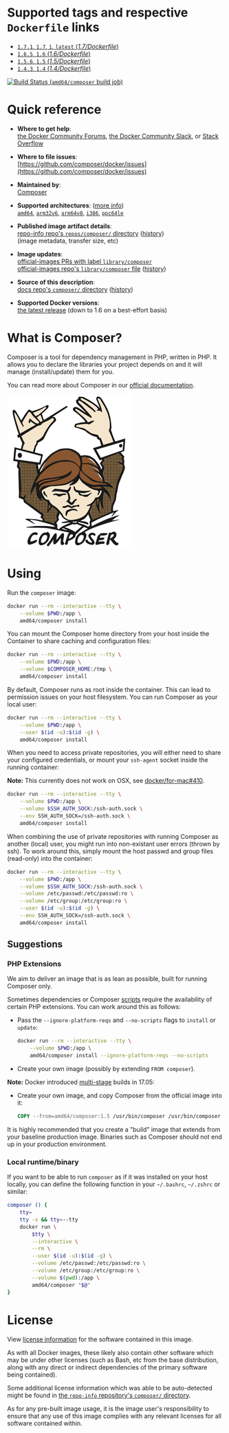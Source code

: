 <!--

********************************************************************************

WARNING:

    DO NOT EDIT "composer/README.md"

    IT IS AUTO-GENERATED

    (from the other files in "composer/" combined with a set of templates)

********************************************************************************

-->

# Supported tags and respective `Dockerfile` links

-	[`1.7.1`, `1.7`, `1`, `latest` (*1.7/Dockerfile*)](https://github.com/composer/docker/blob/1a90a09f7ca31795e8ae264336747ed59f5e4e69/1.7/Dockerfile)
-	[`1.6.5`, `1.6` (*1.6/Dockerfile*)](https://github.com/composer/docker/blob/615ac2f7541ce6fc9538e513326e3aa6a2bff749/1.6/Dockerfile)
-	[`1.5.6`, `1.5` (*1.5/Dockerfile*)](https://github.com/composer/docker/blob/615ac2f7541ce6fc9538e513326e3aa6a2bff749/1.5/Dockerfile)
-	[`1.4.3`, `1.4` (*1.4/Dockerfile*)](https://github.com/composer/docker/blob/615ac2f7541ce6fc9538e513326e3aa6a2bff749/1.4/Dockerfile)

[![Build Status](https://doi-janky.infosiftr.net/job/multiarch/job/amd64/job/composer/badge/icon) (`amd64/composer` build job)](https://doi-janky.infosiftr.net/job/multiarch/job/amd64/job/composer/)

# Quick reference

-	**Where to get help**:  
	[the Docker Community Forums](https://forums.docker.com/), [the Docker Community Slack](https://blog.docker.com/2016/11/introducing-docker-community-directory-docker-community-slack/), or [Stack Overflow](https://stackoverflow.com/search?tab=newest&q=docker)

-	**Where to file issues**:  
	[https://github.com/composer/docker/issues](https://github.com/composer/docker/issues)

-	**Maintained by**:  
	[Composer](https://github.com/composer/docker)

-	**Supported architectures**: ([more info](https://github.com/docker-library/official-images#architectures-other-than-amd64))  
	[`amd64`](https://hub.docker.com/r/amd64/composer/), [`arm32v6`](https://hub.docker.com/r/arm32v6/composer/), [`arm64v8`](https://hub.docker.com/r/arm64v8/composer/), [`i386`](https://hub.docker.com/r/i386/composer/), [`ppc64le`](https://hub.docker.com/r/ppc64le/composer/)

-	**Published image artifact details**:  
	[repo-info repo's `repos/composer/` directory](https://github.com/docker-library/repo-info/blob/master/repos/composer) ([history](https://github.com/docker-library/repo-info/commits/master/repos/composer))  
	(image metadata, transfer size, etc)

-	**Image updates**:  
	[official-images PRs with label `library/composer`](https://github.com/docker-library/official-images/pulls?q=label%3Alibrary%2Fcomposer)  
	[official-images repo's `library/composer` file](https://github.com/docker-library/official-images/blob/master/library/composer) ([history](https://github.com/docker-library/official-images/commits/master/library/composer))

-	**Source of this description**:  
	[docs repo's `composer/` directory](https://github.com/docker-library/docs/tree/master/composer) ([history](https://github.com/docker-library/docs/commits/master/composer))

-	**Supported Docker versions**:  
	[the latest release](https://github.com/docker/docker-ce/releases/latest) (down to 1.6 on a best-effort basis)

# What is Composer?

Composer is a tool for dependency management in PHP, written in PHP. It allows you to declare the libraries your project depends on and it will manage (install/update) them for you.

You can read more about Composer in our [official documentation](https://getcomposer.org/doc/).

![logo](https://raw.githubusercontent.com/docker-library/docs/58f7363e6cfa78f8cd54af16eab51c63c1232002/composer/logo.png)

# Using

Run the `composer` image:

```sh
docker run --rm --interactive --tty \
    --volume $PWD:/app \
    amd64/composer install
```

You can mount the Composer home directory from your host inside the Container to share caching and configuration files:

```sh
docker run --rm --interactive --tty \
    --volume $PWD:/app \
    --volume $COMPOSER_HOME:/tmp \
    amd64/composer install
```

By default, Composer runs as root inside the container. This can lead to permission issues on your host filesystem. You can run Composer as your local user:

```sh
docker run --rm --interactive --tty \
    --volume $PWD:/app \
    --user $(id -u):$(id -g) \
    amd64/composer install
```

When you need to access private repositories, you will either need to share your configured credentials, or mount your `ssh-agent` socket inside the running container:

**Note:** This currently does not work on OSX, see [docker/for-mac#410](https://github.com/docker/for-mac/issues/410).

```sh
docker run --rm --interactive --tty \
    --volume $PWD:/app \
    --volume $SSH_AUTH_SOCK:/ssh-auth.sock \
    --env SSH_AUTH_SOCK=/ssh-auth.sock \
    amd64/composer install
```

When combining the use of private repositories with running Composer as another (local) user, you might run into non-existant user errors (thrown by ssh). To work around this, simply mount the host passwd and group files (read-only) into the container:

```sh
docker run --rm --interactive --tty \
    --volume $PWD:/app \
    --volume $SSH_AUTH_SOCK:/ssh-auth.sock \
    --volume /etc/passwd:/etc/passwd:ro \
    --volume /etc/group:/etc/group:ro \
    --user $(id -u):$(id -g) \
    --env SSH_AUTH_SOCK=/ssh-auth.sock \
    amd64/composer install
```

## Suggestions

### PHP Extensions

We aim to deliver an image that is as lean as possible, built for running Composer only.

Sometimes dependencies or Composer [scripts](https://getcomposer.org/doc/articles/scripts.md) require the availability of certain PHP extensions. You can work around this as follows:

-	Pass the `--ignore-platform-reqs` and `--no-scripts` flags to `install` or `update`:

	```sh
	docker run --rm --interactive --tty \
	    --volume $PWD:/app \
	    amd64/composer install --ignore-platform-reqs --no-scripts
	```

-	Create your own image (possibly by extending `FROM composer`).

**Note:** Docker introduced [multi-stage](https://docs.docker.com/engine/userguide/eng-image/multistage-build/) builds in 17.05:

-	Create your own image, and copy Composer from the official image into it:

	```dockerfile
	COPY --from=amd64/composer:1.5 /usr/bin/composer /usr/bin/composer
	```

It is highly recommended that you create a "build" image that extends from your baseline production image. Binaries such as Composer should not end up in your production environment.

### Local runtime/binary

If you want to be able to run `composer` as if it was installed on your host locally, you can define the following function in your `~/.bashrc`, `~/.zshrc` or similar:

```sh
composer () {
    tty=
    tty -s && tty=--tty
    docker run \
        $tty \
        --interactive \
        --rm \
        --user $(id -u):$(id -g) \
        --volume /etc/passwd:/etc/passwd:ro \
        --volume /etc/group:/etc/group:ro \
        --volume $(pwd):/app \
        amd64/composer "$@"
}
```

# License

View [license information](https://github.com/composer/composer/blob/master/LICENSE) for the software contained in this image.

As with all Docker images, these likely also contain other software which may be under other licenses (such as Bash, etc from the base distribution, along with any direct or indirect dependencies of the primary software being contained).

Some additional license information which was able to be auto-detected might be found in [the `repo-info` repository's `composer/` directory](https://github.com/docker-library/repo-info/tree/master/repos/composer).

As for any pre-built image usage, it is the image user's responsibility to ensure that any use of this image complies with any relevant licenses for all software contained within.
